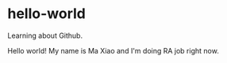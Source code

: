 # hello-world
Learning about Github.

Hello world! My name is Ma Xiao and I'm doing RA job right now.
